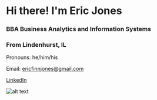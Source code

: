 # Hi there! I'm Eric Jones
### BBA Business Analytics and Information Systems
### From Lindenhurst, IL
Pronouns: he/him/his

Email: ericfinnjones@gmail.com

[LinkedIn](https://www.linkedin.com/eric-f-jones)

![alt text](https://ibb.co/80mWDQ1)

<!--
**Eric-Jones-1/Eric-Jones-1** is a ✨ _special_ ✨ repository because its `README.md` (this file) appears on your GitHub profile.

-->
